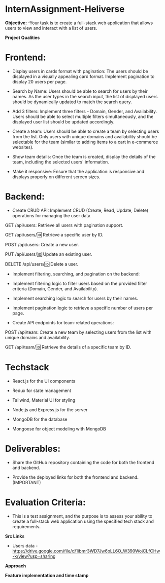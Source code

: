 # InternAssignment-Heliverse

**Objective:**
-Your task is to create a full-stack web application that allows users to view and interact with a list of users. 

**Project Qualities**

# Frontend:
- Display users in cards format with pagination: The users should be displayed in a visually appealing card format. Implement pagination to display 20 users per page.

- Search by Name: Users should be able to search for users by their names. As the user types in the search input, the list of displayed users should be dynamically updated to match the search query.

- Add 3 filters: Implement three filters - Domain, Gender, and Availability. Users should be able to select multiple filters simultaneously, and the displayed user list should be updated accordingly.

- Create a team: Users should be able to create a team by selecting users from the list. Only users with unique domains and availability should be selectable for the team (similar to adding items to a cart in e-commerce websites).

- Show team details: Once the team is created, display the details of the team, including the selected users' information.

- Make it responsive: Ensure that the application is responsive and displays properly on different screen sizes.

# Backend:
- Create CRUD API: Implement CRUD (Create, Read, Update, Delete) operations for managing the user data.

GET /api/users: Retrieve all users with pagination support.

GET /api/users/:id: Retrieve a specific user by ID.

POST /api/users: Create a new user.

PUT /api/users/:id: Update an existing user.

DELETE /api/users/:id: Delete a user.

- Implement filtering, searching, and pagination on the backend:

- Implement filtering logic to filter users based on the provided filter criteria (Domain, Gender, and Availability).

- Implement searching logic to search for users by their names.

- Implement pagination logic to retrieve a specific number of users per page.

- Create API endpoints for team-related operations:

POST /api/team: Create a new team by selecting users from the list with unique domains and availability.

GET /api/team/:id: Retrieve the details of a specific team by ID.


# Techstack
- React.js for the UI components

- Redux for state management

- Tailwind, Material UI for styling

- Node.js and Express.js for the server

- MongoDB for the database

- Mongoose for object modeling with MongoDB

# Deliverables:
- Share the GitHub repository containing the code for both the frontend and backend.

- Provide the deployed links for both the frontend and backend. (IMPORTANT)

# Evaluation Criteria:
- This is a test assignment, and the purpose is to assess your ability to create a full-stack web application using the specified tech stack and requirements.

**Src Links**
- Users data - https://drive.google.com/file/d/1ibmr3WD7Jw6oLL6O_W390WojCLfCHw-k/view?usp=sharing



**Approach**

**Feature implementation and time stamp**